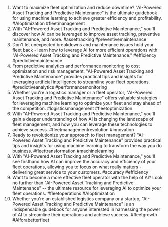 1. Want to maximize fleet optimization and reduce downtime? "AI-Powered Asset Tracking and Predictive Maintenance" is the ultimate guidebook for using machine learning to achieve greater efficiency and profitability. #AIoptimization #fleetmanagement
2. With "AI-Powered Asset Tracking and Predictive Maintenance," you'll discover how AI can be leveraged to improve asset tracking, preventive maintenance, and more. #assettracking #preventivemaintenance
3. Don't let unexpected breakdowns and maintenance issues hold your fleet back - learn how to leverage AI for more efficient operations with "AI-Powered Asset Tracking and Predictive Maintenance." #efficiency #predictivemaintenance
4. From predictive analytics and performance monitoring to cost optimization and risk management, "AI-Powered Asset Tracking and Predictive Maintenance" provides practical tips and insights for leveraging artificial intelligence to streamline your fleet operations. #predictiveanalytics #performancemonitoring
5. Whether you're a logistics manager or a fleet operator, "AI-Powered Asset Tracking and Predictive Maintenance" offers valuable strategies for leveraging machine learning to optimize your fleet and stay ahead of the competition. #logisticsmanagement #fleetoptimization
6. With "AI-Powered Asset Tracking and Predictive Maintenance," you'll gain a deeper understanding of how AI is changing the landscape of fleet management, and how you can leverage these technologies to achieve success. #fleetmanagementrevolution #innovation
7. Ready to revolutionize your approach to fleet management? "AI-Powered Asset Tracking and Predictive Maintenance" provides practical tips and insights for using machine learning to transform the way you do business. #fleettransformation #machinelearning
8. With "AI-Powered Asset Tracking and Predictive Maintenance," you'll see firsthand how AI can improve the accuracy and efficiency of your fleet operations, allowing you to focus on what really matters - delivering great service to your customers. #accuracy #efficiency
9. Want to become a more effective fleet operator with the help of AI? Look no further than "AI-Powered Asset Tracking and Predictive Maintenance" -- the ultimate resource for leveraging AI to optimize your fleet operations. #fleetoperations #AIoptimization
10. Whether you're an established logistics company or a startup, "AI-Powered Asset Tracking and Predictive Maintenance" is an indispensable guidebook for anyone interested in harnessing the power of AI to streamline their operations and achieve success. #fleetgrowth #AIforabetterfleet
